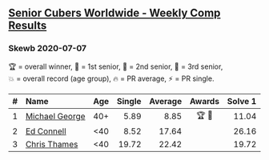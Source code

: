 <style>table {white-space: nowrap;}</style>

## [Senior Cubers Worldwide - Weekly Comp Results](/scw-comp/results/)
### Skewb 2020-07-07

<span style="white-space: nowrap;">🏆 = overall winner</span>, <span style="white-space: nowrap;">🥇 = 1st senior</span>, <span style="white-space: nowrap;">🥈 = 2nd senior</span>, <span style="white-space: nowrap;">🥉 = 3rd senior</span>, <span style="white-space: nowrap;">💥 = overall record (age group)</span>, <span style="white-space: nowrap;">🔥 = PR average</span>, <span style="white-space: nowrap;">⚡ = PR single</span>.

| # | Name | Age | Single | Average | Awards | Solve 1 | Solve 2 | Solve 3 | Solve 4 | Solve 5 | Video |
| :--: | :-- | :--: | --: | --: | :--: | --: | --: | --: | --: | --: | :-- |
| 1 | [Michael George](../../persons/michael_george/skewb.md) | 40+ | 5.89 | 8.85 | 🏆 🥇 | 11.04 | 10.40 | 5.89 | 9.52 | 6.63 | [Link](https://www.facebook.com/michael.george.545/videos/10213958059945938) |
| 2 | [Ed Connell](../../persons/ed_connell/skewb.md) | <40 | 8.52 | 17.64 |  | 26.16 | 8.52 | 14.13 | 16.66 | 22.14 | [Link](https://www.facebook.com/events/198255948253934?view=permalink&id=200410921371770) |
| 3 | [Chris Thames](../../persons/chris_thames/skewb.md) | <40 | 19.72 | 22.42 |  | 19.72 | 20.04 | 27.30 | 22.27 | 24.94 | [Link](https://www.facebook.com/events/198255948253934?view=permalink&id=200461894700006) |

<!-- Global site tag (gtag.js) - Google Analytics -->
<script async src="https://www.googletagmanager.com/gtag/js?id=UA-86348435-3"></script>
<script>window.dataLayer = window.dataLayer || []; function gtag() {dataLayer.push(arguments);} gtag('js', new Date()); gtag('config', 'UA-86348435-3');</script>
